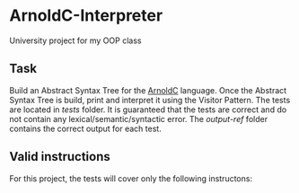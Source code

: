 # ArnoldC-Interpreter
University project for my OOP class

## Task

Build an Abstract Syntax Tree for the [ArnoldC](https://github.com/lhartikk/ArnoldC/wiki/ArnoldC) language. Once the Abstract Syntax Tree is build, print and interpret it using the Visitor Pattern. The tests are located in _tests_ folder. It is guaranteed that the tests are correct and do not contain any lexical/semantic/syntactic error. The _output-ref_ folder contains the correct output for each test.

## Valid instructions
For this project, the tests will cover only the following instructons:

